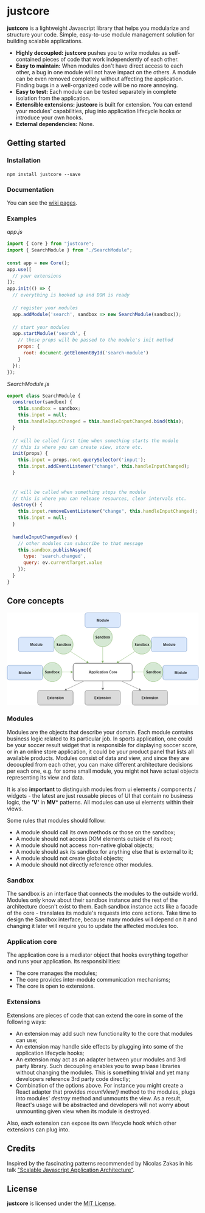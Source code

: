 # justcore

**justcore** is a lightweight Javascript library that helps you modularize and structure your code. Simple, easy-to-use module management solution for building scalable applications.

* **Highly decoupled:** **justcore** pushes you to write modules as self-contained pieces of code that work independently of each other.
* **Easy to maintain:** When modules don't have direct access to each other, a bug in one module will not have impact on the others. A module can be even removed completely without affecting the application. Finding bugs in a well-organized code will be no more annoying.
* **Easy to test:** Each module can be tested separately in complete isolation from the application.
* **Extensible extensions:** **justcore** is built for extension. You can extend your modules' capabilities, plug into application lifecycle hooks or introduce your own hooks.
* **External dependencies:** None.

## Getting started

### Installation

`npm install justcore --save`

### Documentation

You can see the [wiki pages](../../../wiki).

### Examples

*app.js*
```javascript
import { Core } from "justcore";
import { SearchModule } from "./SearchModule";

const app = new Core();
app.use([
  // your extensions
]);
app.init(() => {
  // everything is hooked up and DOM is ready
  
  // register your modules
  app.addModule('search', sandbox => new SearchModule(sandbox));
  
  // start your modules
  app.startModule('search', {
    // these props will be passed to the module's init method
    props: {
      root: document.getElementById('search-module')
    }
  });
});
```
*SearchModule.js*
```javascript
export class SearchModule {
  constructor(sandbox) {
    this.sandbox = sandbox;
    this.input = null;
    this.handleInputChanged = this.handleInputChanged.bind(this);
  }
  
  // will be called first time when something starts the module
  // this is where you can create view, store etc.
  init(props) {
    this.input = props.root.querySelector('input');
    this.input.addEventListener("change", this.handleInputChanged);
  }
  
  
  // will be called when something stops the module
  // this is where you can release resources, clear intervals etc.
  destroy() {
    this.input.removeEventListener("change", this.handleInputChanged);
    this.input = null;
  }
  
  handleInputChanged(ev) {
    // other modules can subscribe to that message
    this.sandbox.publishAsync({
      type: 'search.changed',
      query: ev.currentTarget.value
    });
  }
}
```

## Core concepts

<p align="center">
  <img alt="justcore flow" src="docs/justcore-diagram.png" />
</p>

### Modules

Modules are the objects that describe your domain. Each module contains business logic related to its particular job. In sports application, one could be your soccer result widget that is responsible for displaying soccer score, or in an online store application, it could be your product panel that lists all available products. Modules consist of data and view, and since they are decoupled from each other, you can make different architecture decisions per each one, е.g. for some small module, you might not have actual objects representing its view and data.

It is also **important** to distinguish modules from ui elements / components / widgets - the latest are just reusable pieces of UI that contain no business logic, the **'V'** in **MV*** patterns. All modules can use ui elements within their views.

Some rules that modules should follow:
* A module should call its own methods or those on the sandbox;
* A module should not access DOM elements outside of its root;
* A module should not access non-native global objects;
* A module should ask its sandbox for anything else that is external to it;
* A module should not create global objects;
* A module should not directly reference other modules.

### Sandbox

The sandbox is an interface that connects the modules to the outside world. Modules only know about their sandbox instance and the rest of the architecture doesn't exist to them. Each sandbox instance acts like a facade of the core - translates its module's requests into core actions. Take time to design the Sandbox interface, because many modules will depend on it and changing it later will require you to update the affected modules too.

### Application core

The application core is a mediator object that hooks everything together and runs your application. Its responsibilities:
* The core manages the modules;
* The core provides inter-module communication mechanisms;
* The core is open to extensions.

### Extensions

Extensions are pieces of code that can extend the core in some of the following ways:
* An extension may add such new functionality to the core that modules can use;
* An extension may handle side effects by plugging into some of the application lifecycle hooks;
* An extension may act as an adapter between your modules and 3rd party library. Such decoupling enables you to swap base libraries without changing the modules. This is something trivial and yet many developers reference 3rd party code directly;
* Combination of the options above. For instance you might create a React adapter that provides *mountView()* method to the modules, plugs into modules' *destroy* method and unmounts the view. As a result, React's usage will be abstracted and developers will not worry about unmounting given view when its module is destroyed.

Also, each extension can expose its own lifecycle hook which other extensions can plug into.

## Credits

Inspired by the fascinating patterns recommended by Nicolas Zakas in his talk ["Scalable Javascript Application Architecture"](https://www.youtube.com/watch?v=mKouqShWI4o).

## License

**justcore** is licensed under the [MIT License](LICENSE).
